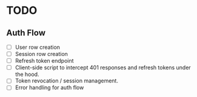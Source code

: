 # TODO

## Auth Flow
- [ ] User row creation
- [ ] Session row creation
- [ ] Refresh token endpoint
- [ ] Client-side script to intercept 401 responses and refresh tokens under the hood.
- [ ] Token revocation / session management.
- [ ] Error handling for auth flow
